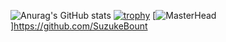 ![Anurag's GitHub stats](https://github-readme-stats.vercel.app/api?username=suzukebount&show_icons=true&theme=dracula)
[![trophy](https://github-profile-trophy.vercel.app/?username=suzukebount&theme=onedark)](https://github.com/ryo-ma/github-profile-trophy)
[![MasterHead](https://images.alphacoders.com/113/1138740.png)]https://github.com/SuzukeBount

<!--
**SuzukeBount/SuzukeBount** is a ✨ _special_ ✨ repository because its `README.md` (this file) appears on your GitHub profile.

Here are some ideas to get you started:
[![Anurag's GitHub stats](https://github-readme-stats.vercel.app/api?username=SuzukeBount)](https://github.com/anuraghazra/github-readme-stats)

- 🔭 I’m currently working on ...
- 🌱 I’m currently learning ...
- 👯 I’m looking to collaborate on ...
- 🤔 I’m looking for help with ...
- 💬 Ask me about ...
- 📫 How to reach me: ...
- 😄 Pronouns: ...
- ⚡ Fun fact: ...
-->
